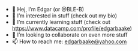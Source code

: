 - 👋 Hej, I’m Edgar (or @BLE-B)
- 👀 I’m interested in stuff (check out my bio)
- 🌱 I’m currently learning stuff (check out https://www.datacamp.com/profile/edgarbaake)
- 💞️ I’m looking to collaborate on even more stuff
- 📫 How to reach me: edgarbaake@yahoo.com

<!---
BLE-B/BLE-B is a ✨ special ✨ repository because its `README.md` (this file) appears on your GitHub profile.
You can click the Preview link to take a look at your changes.
--->
